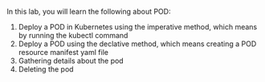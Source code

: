 In this lab, you will learn the following about POD:
1. Deploy a POD in Kubernetes using the imperative method, which means by running the kubectl command
2. Deploy a POD using the declative method, which means creating a POD resource manifest yaml file
3. Gathering details about the pod
4. Deleting the pod
